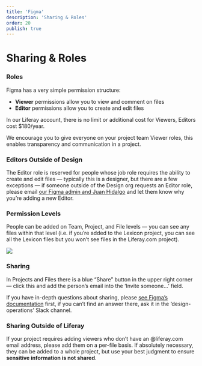 ```yaml
---
title: 'Figma'
description: 'Sharing & Roles'
order: 20
publish: true
---
```


# Sharing & Roles

### Roles

Figma has a very simple permission structure:

-   **Viewer** permissions allow you to view and comment on files
-   **Editor** permissions allow you to create and edit files

In our Liferay account, there is no limit or additional cost for Viewers, Editors cost \$180/year.

We encourage you to give everyone on your project team Viewer roles, this enables transparency and communication in a project.

### Editors Outside of Design

The Editor role is reserved for people whose job role requires the ability to create and edit files — typically this is a designer, but there are a few exceptions — if someone outside of the Design org requests an Editor role, please email [our Figma admin and Juan Hidalgo](mailto:juan.hidalgo@liferay.com?cc=figma@liferay.com) and let them know why you’re adding a new Editor.

### Permission Levels

People can be added on Team, Project, and File levels — you can see any files within that level (i.e. if you’re added to the Lexicon project, you can see all the Lexicon files but you won’t see files in the Liferay.com project).

<Image
	rounded
	dropShadow
	margin="4rem auto"
	caption="Markus, PJ, and Susana can access all files in all projects, Corbin can see all files in the Lexicon project, Henry can only see lrdc-1"
	src="/images/handbook/tools/figma/figma-permissions.png"
/>

### Sharing

In Projects and Files there is a blue “Share” button in the upper right corner — click this and add the person’s email into the ‘Invite someone…’ field.

If you have in-depth questions about sharing, please [see Figma’s documentation](https://help.figma.com/hc/en-us/articles/360040521453-Share-designs-with-Developer-Handoff) first, if you can’t find an answer there, ask it in the ‘design-operations’ Slack channel.

### Sharing Outside of Liferay

If your project requires adding viewers who don’t have an @liferay.com email address, please add them on a per-file basis. If absolutely necessary, they can be added to a whole project, but use your best judgment to ensure **sensitive information is not shared**.

